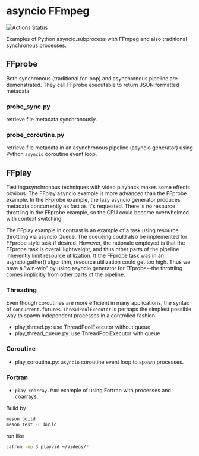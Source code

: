 # asyncio FFmpeg

[![Actions Status](https://github.com/scivision/asyncio-subprocess-ffmpeg/workflows/ci/badge.svg)](https://github.com/scivision/asyncio-subprocess-ffmpeg/actions)

Examples of Python asyncio.subprocess with FFmpeg and also traditional synchronous processes.

## FFprobe

Both synchronous (traditional for loop) and asynchronous pipeline are demonstrated.
They call FFprobe executable to return JSON formatted metadata.

### probe_sync.py

retrieve file metadata synchronously.

### probe_coroutine.py

retrieve file metadata in an asynchronous pipeline (asyncio generator) using Python `asyncio` coroutine event loop.

## FFplay

Test ingasynchronous techniques with video playback makes some effects obvious.
The FFplay asyncio example is more advanced than the FFprobe example.
In the FFprobe example, the lazy asyncio generator produces metadata concurrently as fast as it's requested.
There is no resource throttling in the FFprobe example, so the CPU could become overwhelmed with context switching.

The FFplay example in contrast is an example of a task using resource throttling via asyncio.Queue.
The queueing could also be implemented for FFprobe style task if desired.
However, the rationale employed is that the FFprobe task is overall lightweight, and thus other parts of the pipeline inherently limit resource utilization.
If the FFprobe task was in an asyncio.gather() algorithm, resource utilization could get too high.
Thus we have a "win-win" by using asyncio generator for FFprobe--the throttling comes implicitly from other parts of the pipeline.


### Threading

Even though coroutines are more efficient in many applications, the syntax of `concurrent.futures.ThreadPoolExecutor` is perhaps the simplest possible way to spawn independent processes in a controlled fashion.

* play_thread.py: use ThreadPoolExecutor without queue
* play_thread_queue.py: use ThreadPoolExecutor with queue

### Coroutine

* play_coroutine.py: `asyncio` coroutine event loop to spawn processes.

### Fortran

* `play_coarray.f90`: example of using Fortran with processes and coarrays.

Build by

```sh
meson build
meson test -C build
```

run like
```sh
cafrun -np 3 playvid ~/Videos/*
```
